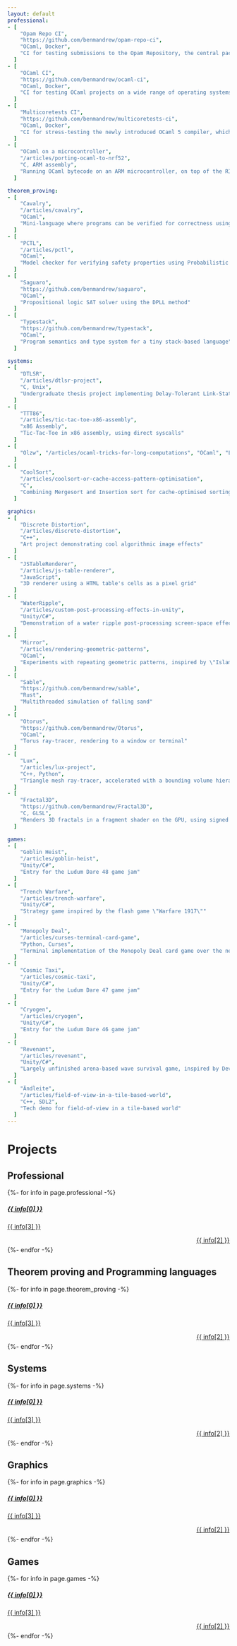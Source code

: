 ```yaml
---
layout: default
professional:
- [
    "Opam Repo CI",
    "https://github.com/benmandrew/opam-repo-ci",
    "OCaml, Docker",
    "CI for testing submissions to the Opam Repository, the central package universe for the OCaml ecosystem"
  ]
- [
    "OCaml CI",
    "https://github.com/benmandrew/ocaml-ci",
    "OCaml, Docker",
    "CI for testing OCaml projects on a wide range of operating systems, architectures, and OCaml versions"
  ]
- [
    "Multicoretests CI",
    "https://github.com/benmandrew/multicoretests-ci",
    "OCaml, Docker",
    "CI for stress-testing the newly introduced OCaml 5 compiler, which exposed several bugs in the multicore runtime"
  ]
- [
    "OCaml on a microcontroller",
    "/articles/porting-ocaml-to-nrf52",
    "C, ARM assembly",
    "Running OCaml bytecode on an ARM microcontroller, on top of the RIOT real-time OS"
  ]

theorem_proving:
- [
    "Cavalry",
    "/articles/cavalry",
    "OCaml",
    "Mini-language where programs can be verified for correctness using a Hoare logic-style approach"
  ]
- [
    "PCTL",
    "/articles/pctl",
    "OCaml",
    "Model checker for verifying safety properties using Probabilistic Computation Tree Logic"
  ]
- [
    "Saguaro",
    "https://github.com/benmandrew/saguaro",
    "OCaml",
    "Propositional logic SAT solver using the DPLL method"
  ]
- [
    "Typestack",
    "https://github.com/benmandrew/typestack",
    "OCaml",
    "Program semantics and type system for a tiny stack-based language"
  ]

systems:
- [
    "DTLSR",
    "/articles/dtlsr-project",
    "C, Unix",
    "Undergraduate thesis project implementing Delay-Tolerant Link-State Routing, tested on the CORE network emulator"
  ]
- [
    "TTT86",
    "/articles/tic-tac-toe-x86-assembly",
    "x86 Assembly",
    "Tic-Tac-Toe in x86 assembly, using direct syscalls"
  ]
- [
    "Olzw", "/articles/ocaml-tricks-for-long-computations", "OCaml", "Lempel-Ziv-Welch (LZW) streaming compressor and decompressor for ASCII text files"
  ]
- [
    "CoolSort",
    "/articles/coolsort-or-cache-access-pattern-optimisation",
    "C",
    "Combining Mergesort and Insertion sort for cache-optimised sorting"
  ]

graphics:
- [
    "Discrete Distortion",
    "/articles/discrete-distortion",
    "C++",
    "Art project demonstrating cool algorithmic image effects"
  ]
- [
    "JSTableRenderer",
    "/articles/js-table-renderer",
    "JavaScript",
    "3D renderer using a HTML table's cells as a pixel grid"
  ]
- [
    "WaterRipple",
    "/articles/custom-post-processing-effects-in-unity",
    "Unity/C#",
    "Demonstration of a water ripple post-processing screen-space effect"
  ]
- [
    "Mirror",
    "/articles/rendering-geometric-patterns",
    "OCaml",
    "Experiments with repeating geometric patterns, inspired by \"Islamic Patterns: An Analytical and Cosmological Approach\" by Keith Critchlow"
  ]
- [
    "Sable",
    "https://github.com/benmandrew/sable",
    "Rust",
    "Multithreaded simulation of falling sand"
  ]
- [
    "Otorus",
    "https://github.com/benmandrew/Otorus",
    "OCaml",
    "Torus ray-tracer, rendering to a window or terminal"
  ]
- [
    "Lux",
    "/articles/lux-project",
    "C++, Python",
    "Triangle mesh ray-tracer, accelerated with a bounding volume hierarchy (BVH) data structure"
  ]
- [
    "Fractal3D",
    "https://github.com/benmandrew/Fractal3D",
    "C, GLSL",
    "Renders 3D fractals in a fragment shader on the GPU, using signed distance functions"
  ]

games:
- [
    "Goblin Heist",
    "/articles/goblin-heist",
    "Unity/C#",
    "Entry for the Ludum Dare 48 game jam"
  ]
- [
    "Trench Warfare",
    "/articles/trench-warfare",
    "Unity/C#",
    "Strategy game inspired by the flash game \"Warfare 1917\""
  ]
- [
    "Monopoly Deal",
    "/articles/curses-terminal-card-game",
    "Python, Curses",
    "Terminal implementation of the Monopoly Deal card game over the network"
  ]
- [
    "Cosmic Taxi",
    "/articles/cosmic-taxi",
    "Unity/C#",
    "Entry for the Ludum Dare 47 game jam"
  ]
- [
    "Cryogen",
    "/articles/cryogen",
    "Unity/C#",
    "Entry for the Ludum Dare 46 game jam"
  ]
- [
    "Revenant",
    "/articles/revenant",
    "Unity/C#",
    "Largely unfinished arena-based wave survival game, inspired by Devil Daggers"
  ]
- [
    "Ändleite",
    "/articles/field-of-view-in-a-tile-based-world",
    "C++, SDL2",
    "Tech demo for field-of-view in a tile-based world"
  ]
---
```


# Projects

## Professional

<div class="post-list row" style="margin: auto;">
  {%- for info in page.professional -%}
  <div class="col-md-6 justify-content-center" style="margin-bottom:15px">
    <a class="card h-100" href="{{ info[1] }}">
      <div class="card-body">
        <h5 class="card-title">{{ info[0] }}</h5>
        <p class="card-subtitle text-muted">{{ info[3] }}</p>
        <p class="text-warning" style="margin-top: 10px; margin-bottom: -10px" align="right">{{ info[2] }}</p>
      </div>
    </a>
  </div>
  {%- endfor -%}
</div>

## Theorem proving and Programming languages

<div class="post-list row" style="margin: auto; margin-bottom:10px">
  {%- for info in page.theorem_proving -%}
  <div class="col-md-6 justify-content-center" style="margin-bottom:15px">
    <a class="card h-100" href="{{ info[1] }}">
      <div class="card-body">
        <h5 class="card-title">{{ info[0] }}</h5>
        <p class="card-subtitle text-muted">{{ info[3] }}</p>
        <p class="text-success" style="margin-top: 10px; margin-bottom: -10px" align="right">{{ info[2] }}</p>
      </div>
    </a>
  </div>
  {%- endfor -%}
</div>

## Systems

<div class="post-list row" style="margin: auto; margin-bottom:10px">
  {%- for info in page.systems -%}
  <div class="col-md-6 justify-content-center" style="margin-bottom:15px">
    <a class="card h-100" href="{{ info[1] }}">
      <div class="card-body">
        <h5 class="card-title">{{ info[0] }}</h5>
        <p class="card-subtitle text-muted">{{ info[3] }}</p>
        <p class="text-primary" style="margin-top: 10px; margin-bottom: -10px" align="right">{{ info[2] }}</p>
      </div>
    </a>
  </div>
  {%- endfor -%}
</div>

## Graphics

<div class="post-list row" style="margin: auto; margin-bottom:10px">
  {%- for info in page.graphics -%}
  <div class="col-md-6 justify-content-center" style="margin-bottom:15px">
    <a class="card h-100" href="{{ info[1] }}">
      <div class="card-body">
        <h5 class="card-title">{{ info[0] }}</h5>
        <p class="card-subtitle text-muted">{{ info[3] }}</p>
        <p class="text-danger" style="margin-top: 10px; margin-bottom: -10px" align="right">{{ info[2] }}</p>
      </div>
    </a>
  </div>
  {%- endfor -%}
</div>

## Games

<div class="post-list row" style="margin: auto; margin-bottom:10px">
  {%- for info in page.games -%}
  <div class="col-md-6 justify-content-center" style="margin-bottom:15px">
    <a class="card h-100" href="{{ info[1] }}">
      <div class="card-body">
        <h5 class="card-title">{{ info[0] }}</h5>
        <p class="card-subtitle text-muted">{{ info[3] }}</p>
        <p class="text-info" style="margin-top: 10px; margin-bottom: -10px" align="right">{{ info[2] }}</p>
      </div>
    </a>
  </div>
  {%- endfor -%}
</div>
